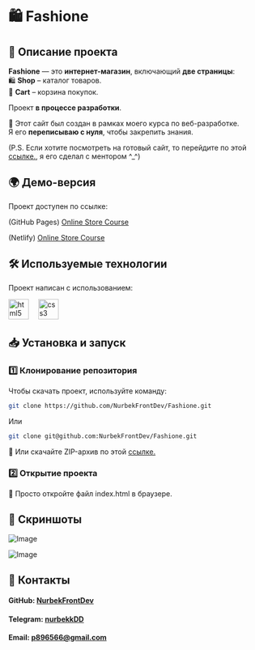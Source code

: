 # 🛍 Fashione

## 📌 Описание проекта  
**Fashione** — это **интернет-магазин**, включающий **две страницы**:  
🛍 **Shop** – каталог товаров.  
🛒 **Cart** – корзина покупок.  

Проект **в процессе разработки**.  

🔹 Этот сайт был создан в рамках моего курса по веб-разработке.  
Я его **переписываю с нуля**, чтобы закрепить знания. 

(P.S. Если хотите посмотреть на готовый сайт, то перейдите по этой <a href="https://github.com/NurbekFrontDev/Online-Store-Course">ссылке.</a>, я его сделал с ментором ^_^) 


## 🌍 Демо-версия  
Проект доступен по ссылке: 

(GitHub Pages) [Online Store Course](https://nurbekfrontdev.github.io/Fashione/)  

(Netlify) [Online Store Course](https://fashione.netlify.app/)  

## 🛠 Используемые технологии  
Проект написан с использованием: 

<img src="https://cdn.jsdelivr.net/gh/devicons/devicon/icons/html5/html5-original.svg" height="40" alt="html5 logo" /><img width="15"> <img src="https://cdn.jsdelivr.net/gh/devicons/devicon/icons/css3/css3-original.svg" height="40" alt="css3 logo"  />   
  
## 📥 Установка и запуск  
### 1️⃣ Клонирование репозитория  
Чтобы скачать проект, используйте команду:  
```sh
git clone https://github.com/NurbekFrontDev/Fashione.git
```
Или
```sh
git clone git@github.com:NurbekFrontDev/Fashione.git
```

🔹 Или скачайте ZIP-архив по этой <a href="https://github.com/NurbekFrontDev/Fashione/releases/tag/v0.3.0">ссылке.</a>

### 2️⃣ Открытие проекта
📂 Просто откройте файл index.html в браузере.

## 📸 Скриншоты
![Image](https://github.com/user-attachments/assets/1c640a7f-a2e8-444b-977f-fdb10457b283)

![Image](https://github.com/user-attachments/assets/b16b3973-a153-4e91-a1cc-ecd0dea8ef88)
## 📩 Контакты
#### GitHub: [NurbekFrontDev](https://github.com/NurbekFrontDev)
#### Telegram: [nurbekkDD](https://t.me/nurbekkDD)
#### Email: [p896566@gmail.com](mailto:p896566@gmail.com)